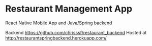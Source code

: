# Restaurant Management App

React Native Mobile App and Java/Spring backend

Backend https://github.com/chrisssf/restaurant_backend
Hosted at http://restaurantspringbackend.herokuapp.com/

